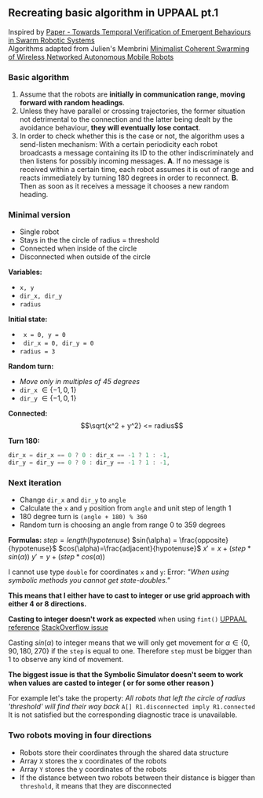 ## Recreating basic algorithm in UPPAAL pt.1
Inspired by [Paper - Towards Temporal Verification of Emergent Behaviours in Swarm Robotic Systems](Paper%20-%20Towards%20Temporal%20Verification%20of%20Emergent%20Behaviours%20in%20Swarm%20Robotic%20Systems.md)  
Algorithms adapted from Julien's Membrini [Minimalist Coherent Swarming of Wireless Networked Autonomous Mobile Robots](../Relevant%20Papers/Minimalist%20Coherent%20Swarming%20of%20Wireless%20Networked%20Autonomous%20Mobile%20Robots.pdf)

### Basic algorithm
1. Assume that the robots are **initially in communication range, moving forward with random headings**.
2. Unless they have parallel or crossing trajectories, the former situation not detrimental to the connection and the latter being dealt by the avoidance behaviour, **they will eventually lose contact**. 
3. In order to check whether this is the case or not, the algorithm uses a send-listen mechanism: With a certain periodicity each robot broadcasts a message containing its ID to the other indiscriminately and then listens for possibly incoming messages. 
	**A**. If no message is received within a certain time, each robot assumes it is out of range and reacts immediately by turning 180 degrees in order to reconnect.
	**B**. Then as soon as it receives a message it chooses a new random heading.

### Minimal version
- Single robot
- Stays in the the circle of radius = threshold
- Connected when inside of the circle
- Disconnected when outside of the circle

**Variables:**
- `x, y`
- `dir_x, dir_y`
- `radius`

**Initial state:**
- ` x = 0, y = 0`
- ` dir_x = 0, dir_y = 0`
- `radius = 3`

**Random turn:**
- *Move only in multiples of 45 degrees*
- `dir_x` $\in \{-1, 0, 1\}$
- `dir_y` $\in \{-1, 0, 1\}$

**Connected:**
$$\sqrt{x^2 + y^2} <= radius$$

**Turn 180:**
```C++
dir_x = dir_x == 0 ? 0 : dir_x == -1 ? 1 : -1,
dir_y = dir_y == 0 ? 0 : dir_y == -1 ? 1 : -1,
```

### Next iteration
- Change `dir_x` and `dir_y` to `angle`
- Calculate the `x` and `y` position from `angle` and unit step of length 1
- 180 degree turn is `(angle + 180) % 360`
- Random turn is choosing an angle from range 0 to 359 degrees

**Formulas:**
$step=length(hypotenuse)$ 
$sin(\alpha) = \frac{opposite}{hypotenuse}$
$cos(\alpha)=\frac{adjacent}{hypotenuse}$
$x' = x + (step * sin(\alpha))$
$y' = y + (step * cos(\alpha))$

I cannot use type `double` for coordinates `x` and `y`:
Error: *"When using symbolic methods you cannot get state-doubles."*

**This means that I either have to cast to integer or use grid approach with either 4 or 8 directions.**

**Casting to integer doesn't work as expected** when using `fint()` 
[UPPAAL reference](https://docs.uppaal.org/language-reference/expressions/)
[StackOverflow issue](https://stackoverflow.com/questions/54460545/how-to-cast-a-double-value-to-a-integer-value-in-uppaal)

Casting $sin(\alpha)$ to integer means that we will only get movement for $\alpha \in \{0, 90, 180, 270\}$ if the `step` is equal to one. Therefore `step` must be bigger than 1 to observe any kind of movement.

**The biggest issue is that the Symbolic Simulator doesn't seem to work when values are casted to integer ( or for some other reason )**

For example let's take the property:
*All robots that left the circle of radius 'threshold' will find their way back*
`A[] R1.disconnected imply R1.connected`
It is not satisfied but the corresponding diagnostic trace is unavailable.

### Two robots moving in four directions
- Robots store their coordinates through the shared data structure
- Array `X` stores the x coordinates of the robots
- Array `Y` stores the y coordinates of the robots
- If the distance between two robots between their distance is bigger than `threshold`, it means that they are disconnected